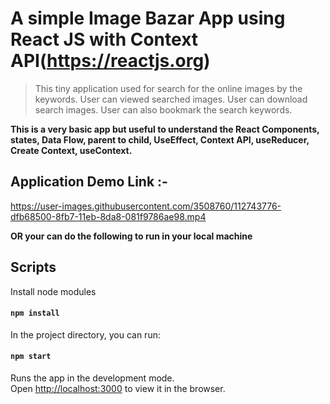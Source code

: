 # A simple Image Bazar App using React JS with Context API(https://reactjs.org)

> This tiny application used for search for the online images by the keywords.
> User can viewed searched images.
> User can download search images.
> User can also bookmark the search keywords.
> 
 
**This is a very basic app but useful to understand the React Components, states, Data Flow, parent to child, UseEffect, Context API, useReducer,
Create Context, useContext.**


## Application Demo Link :-

> 
https://user-images.githubusercontent.com/3508760/112743776-dfb68500-8fb7-11eb-8da8-081f9786ae98.mp4



**OR your can do the following to run in your local machine**

## Scripts

Install node modules

#### `npm install`

In the project directory, you can run:

#### `npm start`

Runs the app in the development mode.<br>
Open [http://localhost:3000](http://localhost:3000) to view it in the browser.

